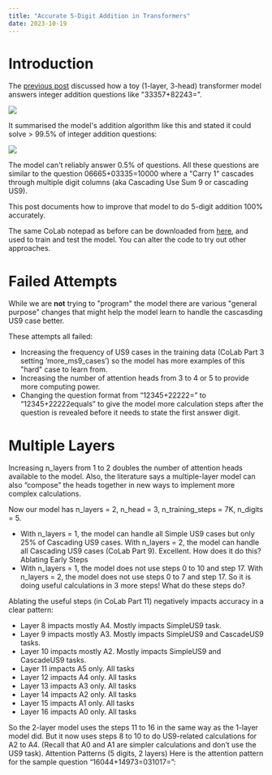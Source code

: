 ```yaml
---
title: "Accurate 5-Digit Addition in Transformers"
date: 2023-10-19
---
```

# Introduction
The <a href="{{site.url}}/2023/10/14/Understanding-Addition.html">previous post</a> discussed how a toy (1-layer, 3-head) transformer model answers integer addition questions like "33357+82243=". 

<img src="{{site.url}}/assets/AdditionQuestionAnswer.svg" style="display: block; margin: auto;" />

It summarised the model's addition algorithm like this and stated it could solve > 99.5% of integer addition questions:

<img src="{{site.url}}/assets/StaircaseA3_Summary.svg" style="display: block; margin: auto;" />

The model can't reliably answer 0.5% of questions. 
All these questions are similar to the question 06665+03335=10000 where a "Carry 1" cascades through multiple digit columns (aka Cascading Use Sum 9 or cascading US9). 

This post documents how to improve that model to do 5-digit addition 100% accurately.

The same CoLab notepad as before can be downloaded from <a href="{{site.url}}/assets/Accurate_Addition_in_Transformers.ipynb">here</a>, 
and used to train and test the model. You can alter the code to try out other approaches.

# Failed Attempts
While we are **not** trying to "program" the model there are various "general purpose" changes that might help the model learn to handle the cascasding US9 case better.

These attempts all failed:
- Increasing the frequency of US9 cases in the training data (CoLab Part 3 setting ‘more_ms9_cases’) so the model has more examples of this "hard" case to learn from.
- Increasing the number of attention heads from 3 to 4 or 5 to provide more computing power.
- Changing the question format from “12345+22222=” to “12345+22222equals” to give the model more calculation steps after the question is revealed before it needs to state the first answer digit.

# Multiple Layers
Increasing n_layers from 1 to 2 doubles the number of attention heads available to the model. 
Also, the literature says a multiple-layer model can also “compose” the heads together in new ways to implement more complex calculations. 

Now our model has n_layers = 2, n_head = 3, n_training_steps = 7K, n_digits = 5.
- With n_layers = 1, the model can handle all Simple US9 cases but only 25% of Cascading US9 cases. With n_layers = 2, the model can handle all Cascading US9 cases (CoLab Part 9). Excellent. How does it do this? 
Ablating Early Steps
- With n_layers = 1, the model does not use steps 0 to 10 and step 17. With n_layers = 2, the model does not use steps 0 to 7 and step 17. So it is doing useful calculations in 3 more steps! What do these steps do?

Ablating the useful steps (in CoLab Part 11) negatively impacts accuracy in a clear pattern: 
- Layer 8 impacts mostly A4. Mostly impacts SimpleUS9 task.
- Layer 9 impacts mostly A3. Mostly impacts SimpleUS9 and CascadeUS9 tasks.
- Layer 10 impacts mostly A2. Mostly impacts SimpleUS9 and CascadeUS9 tasks.
- Layer 11 impacts A5 only. All tasks
- Layer 12 impacts A4 only. All tasks
- Layer 13 impacts A3 only. All tasks
- Layer 14 impacts A2 only. All tasks
- Layer 15 impacts A1 only. All tasks
- Layer 16 impacts A0 only. All tasks

So the 2-layer model uses the steps 11 to 16 in the same way as the 1-layer model did. But it now uses steps 8 to 10 to do US9-related calculations for A2 to A4. (Recall that A0 and A1 are simpler calculations and don’t use the US9 task).
Attention Patterns (5 digits, 2 layers)
Here is the attention pattern for the sample question “16044+14973=031017=”:
